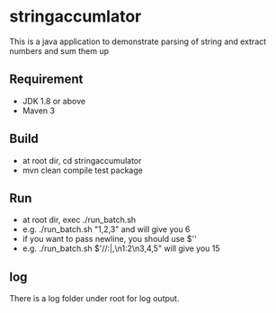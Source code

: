 # stringaccumlator
This is a java application to demonstrate parsing of string and extract numbers and sum them up

Requirement
------------
- JDK 1.8 or above
- Maven 3

Build
------
- at root dir, cd stringaccumulator 
- mvn clean compile test package

Run
----
- at root dir, exec ./run_batch.sh <inputstr>
- e.g. ./run_batch.sh "1,2,3" and will give you 6
- if you want to pass newline, you should use $'<your args>'
- e.g. ./run_batch.sh $'//:|,\n1:2\n3,4,5" will give you 15

log
----
There is a log folder under root for log output.
